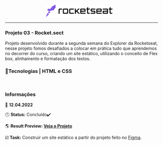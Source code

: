 <div align="center">
<img width="220px" src="https://raw.githubusercontent.com/Rocketseat/awesome/master/assets/logo_rocketseat.png" alt="">&nbsp;&nbsp;&nbsp;
<img width="150px" src="https://www.rocketseat.com.br/_next/image?url=%2Fassets%2Flogos%2Fexplorer.svg&w=256&q=75"  alt="">
</div>

---
### Projeto 03 - Rocket.sect
<p>
Projeto desenvolvido durante a segunda semana do Explorer da Rocketseat, nesse projeto fomos desafiados a colocar em prática tudo que aprendemos no decorrer do curso, criando um site estático, utilizando o conceito de Flex box, alinhamento e formatação dos textos. <br/>
<h3>
🧪Tecnologias | <b>HTML</b> e <b>CSS</b>
</h3> 

</p>
<img  src="https://i.imgur.com/NNttaH8.png"  alt="">

### Informações
📅 **12.04.2022**

🕛 **Status:** Concluído✔️

🌎 **Result Preview: [Veja o Projeto](https://viniciusoliver-stack.github.io/Rocketseat-Explorer/projeto-03/)**

☑️ **Task:** Construir um site estático a partir do projeto feito no [Figma](https://www.figma.com/file/EdKjPWjC8ZlbnH4XzTObv2/Explorer?node-id=0%3A1).
